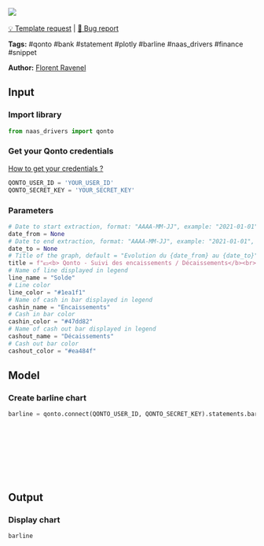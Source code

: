 <a href="https://app.naas.ai/user-redirect/naas/downloader?url=https://raw.githubusercontent.com/jupyter-naas/awesome-notebooks/master/Qonto/Qonto_Get_statement_barline.ipynb" target="_parent"><img src="https://naasai-public.s3.eu-west-3.amazonaws.com/open_in_naas.svg"/></a><br><br><a href="https://github.com/jupyter-naas/awesome-notebooks/issues/new?assignees=&labels=&template=template-request.md&title=Tool+-+Action+of+the+notebook+">💡 Template request</a> | <a href="https://github.com/jupyter-naas/awesome-notebooks/issues/new?assignees=&labels=&template=bug_report.md&title=">🚨 Bug report</a>

**Tags:** #qonto #bank #statement #plotly #barline #naas_drivers #finance #snippet

**Author:** [Florent Ravenel](https://www.linkedin.com/in/florent-ravenel/)

## Input

### Import library


```python
from naas_drivers import qonto
```

### Get your Qonto credentials
<a href='https://www.notion.so/naas-official/Qonto-driver-Get-your-credentials-0cc97828b4e7467c8bfbcf704a77e5f4'>How to get your credentials ?</a>


```python
QONTO_USER_ID = 'YOUR_USER_ID'
QONTO_SECRET_KEY = 'YOUR_SECRET_KEY'
```

### Parameters


```python
# Date to start extraction, format: "AAAA-MM-JJ", example: "2021-01-01"
date_from = None
# Date to end extraction, format: "AAAA-MM-JJ", example: "2021-01-01", default = now
date_to = None
# Title of the graph, default = "Evolution du {date_from} au {date_to}"
title = f"💵<b> Qonto - Suivi des encaissements / Décaissements</b><br>"
# Name of line displayed in legend
line_name = "Solde"
# Line color
line_color = "#1ea1f1"
# Name of cash in bar displayed in legend
cashin_name = "Encaissements"
# Cash in bar color
cashin_color = "#47dd82"
# Name of cash out bar displayed in legend
cashout_name = "Décaissements"
# Cash out bar color
cashout_color = "#ea484f"
```

## Model

### Create barline chart


```python
barline = qonto.connect(QONTO_USER_ID, QONTO_SECRET_KEY).statements.barline(date_from=date_from,
                                                                            date_to=date_to,
                                                                            title=title,
                                                                            line_name=line_name,
                                                                            line_color=line_color,
                                                                            cashin_name=cashin_name,
                                                                            cashin_color=cashin_color,
                                                                            cashout_name=cashout_name,
                                                                            cashout_color=cashout_color)
```

## Output

### Display chart


```python
barline
```


```python

```
